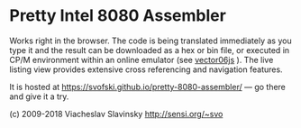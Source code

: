 # Pretty Intel 8080 Assembler

Works right in the browser. The code is being translated immediately as you type it and the result can be downloaded as a hex or bin file, or executed in CP/M environment within an online emulator (see [vector06js](https://github.com/svofski/vector06js) ). The live listing view provides extensive cross referencing and navigation features.

It is hosted at https://svofski.github.io/pretty-8080-assembler/ — go there and give it a try.

(c) 2009-2018 Viacheslav Slavinsky http://sensi.org/~svo
